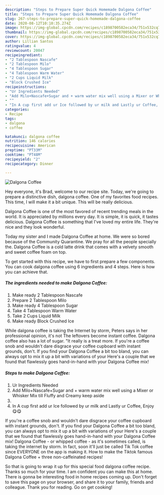 ```yaml
---
description: "Steps to Prepare Super Quick Homemade Dalgona Coffee"
title: "Steps to Prepare Super Quick Homemade Dalgona Coffee"
slug: 267-steps-to-prepare-super-quick-homemade-dalgona-coffee
date: 2020-08-12T10:10:35.274Z
image: https://img-global.cpcdn.com/recipes/c1898700582eca34/751x532cq70/dalgona-coffee-recipe-main-photo.jpg
thumbnail: https://img-global.cpcdn.com/recipes/c1898700582eca34/751x532cq70/dalgona-coffee-recipe-main-photo.jpg
cover: https://img-global.cpcdn.com/recipes/c1898700582eca34/751x532cq70/dalgona-coffee-recipe-main-photo.jpg
author: Lillian Santos
ratingvalue: 4
reviewcount: 20047
recipeingredient:
- "2 Tablespoon Nascafe"
- "2 Tablespoon Milo"
- "4 Tablespoon Sugar"
- "4 Tablespoon Warm Water"
- "2 Cups Liquid Milk"
- "Block Crushed Ice"
recipeinstructions:
- "Ur Ingredients Needed"
- "Add Milo+Nascafe+Sugar and + warm water mix well using a Mixer or Whisker Mix till Fluffy and Creamy keep aside"
- ""
- "In A cup first add ur Ice followed by ur milk and Lastly ur Coffee, Enjoy 😋😋"
categories:
- Recipe
tags:
- dalgona
- coffee

katakunci: dalgona coffee 
nutrition: 146 calories
recipecuisine: American
preptime: "PT33M"
cooktime: "PT48M"
recipeyield: "2"
recipecategory: Dinner

---
```



![Dalgona Coffee](https://img-global.cpcdn.com/recipes/c1898700582eca34/751x532cq70/dalgona-coffee-recipe-main-photo.jpg)

Hey everyone, it's Brad, welcome to our recipe site. Today, we're going to prepare a distinctive dish, dalgona coffee. One of my favorites food recipes. This time, I will make it a bit unique. This will be really delicious.

Dalgona Coffee is one of the most favored of recent trending meals in the world. It is appreciated by millions every day. It is simple, it is quick, it tastes delicious. Dalgona Coffee is something that I've loved my entire life. They're nice and they look wonderful.

Today my sister and I made Dalgona Coffee at home. We were so bored because of the Community Quarantine. We pray for all the people specially the. Dalgona Coffee is a cold latte drink that comes with a velvety smooth and sweet coffee foam on top.


To get started with this recipe, we have to first prepare a few components. You can cook dalgona coffee using 6 ingredients and 4 steps. Here is how you can achieve that.

<!--inarticleads1-->

##### The ingredients needed to make Dalgona Coffee:

1. Make ready 2 Tablespoon Nascafe
1. Prepare 2 Tablespoon Milo
1. Make ready 4 Tablespoon Sugar
1. Take 4 Tablespoon Warm Water
1. Take 2 Cups Liquid Milk
1. Make ready Block Crushed Ice


While dalgona coffee is taking the Internet by storm, Peters says in her professional opinion, it&#39;s not The leftovers become instant coffee. Dalgona coffee also has a lot of sugar. &#34;It really is a treat more. If you&#39;re a coffee snob and wouldn&#39;t dare disgrace your coffee cupboard with instant grounds, don&#39;t. If you find your Dalgona Coffee a bit too bland, you can always opt to mix it up a bit with variations of your Here&#39;s a couple that we found that flawlessly goes hand-in-hand with your Dalgona Coffee mix! 

<!--inarticleads2-->

##### Steps to make Dalgona Coffee:

1. Ur Ingredients Needed
1. Add Milo+Nascafe+Sugar and + warm water mix well using a Mixer or Whisker Mix till Fluffy and Creamy keep aside
1. 
1. In A cup first add ur Ice followed by ur milk and Lastly ur Coffee, Enjoy 😋😋


If you&#39;re a coffee snob and wouldn&#39;t dare disgrace your coffee cupboard with instant grounds, don&#39;t. If you find your Dalgona Coffee a bit too bland, you can always opt to mix it up a bit with variations of your Here&#39;s a couple that we found that flawlessly goes hand-in-hand with your Dalgona Coffee mix! Dalgona Coffee - or whipped coffee - as it&#39;s sometimes called, is taking the internet by storm. In fact, soon it&#39;ll just be called Tik Tok coffee since EVERYONE on the app is making it. How to make the Tiktok famous Dalgona Coffee + three non-caffeinated recipes! 

So that is going to wrap it up for this special food dalgona coffee recipe. Thanks so much for your time. I am confident you can make this at home. There is gonna be interesting food in home recipes coming up. Don't forget to save this page on your browser, and share it to your family, friends and colleague. Thank you for reading. Go on get cooking!
